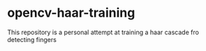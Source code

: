 # opencv-haar-training
This repository is a personal attempt at training a haar cascade fro detecting fingers
